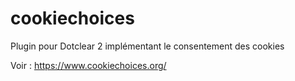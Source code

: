 cookiechoices
=============

Plugin pour Dotclear 2 implémentant le consentement des cookies

Voir : https://www.cookiechoices.org/
